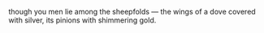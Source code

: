 though you men lie among the sheepfolds — the wings of a dove covered with silver, its pinions with shimmering gold.
